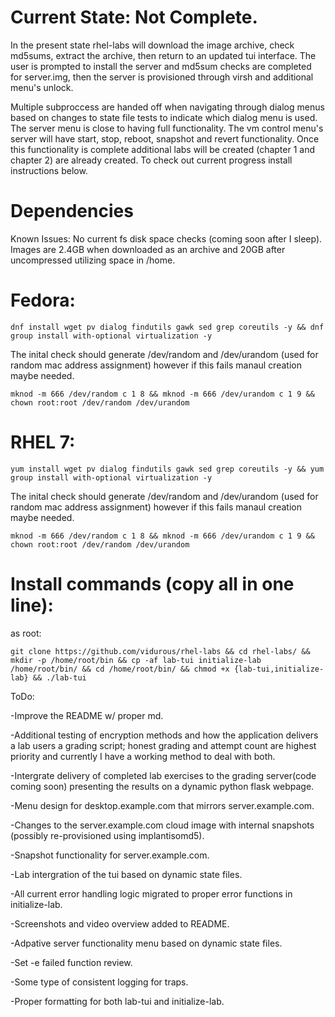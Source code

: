 Current State: Not Complete.
============================

In the present state rhel-labs will download the image archive, check
md5sums, extract the archive, then return to an updated tui interface.
The user is prompted to install the server and md5sum checks are
completed for server.img, then the server is provisioned through virsh
and additional menu's unlock.

Multiple subproccess are handed off when navigating through dialog menus
based on changes to state file tests to indicate which dialog menu is
used. The server menu is close to having full functionality. The vm
control menu's server will have start, stop, reboot, snapshot and revert
functionality. Once this functionality is complete additional labs will
be created (chapter 1 and chapter 2) are already created. To check out
current progress install instructions below.

Dependencies
============

Known Issues: No current fs disk space checks (coming soon after I
sleep). Images are 2.4GB when downloaded as an archive and 20GB after
uncompressed utilizing space in /home.

Fedora:
=======

`dnf install wget pv dialog findutils gawk sed grep coreutils -y && dnf group install with-optional virtualization -y`

The inital check should generate /dev/random and /dev/urandom (used for
random mac address assignment) however if this fails manaul creation
maybe needed.

`mknod -m 666 /dev/random c 1 8 && mknod -m 666 /dev/urandom c 1 9 && chown root:root /dev/random /dev/urandom`

RHEL 7:
=======

`yum install wget pv dialog findutils gawk sed grep coreutils -y && yum group install with-optional virtualization -y`

The inital check should generate /dev/random and /dev/urandom (used for
random mac address assignment) however if this fails manaul creation
maybe needed.

`mknod -m 666 /dev/random c 1 8 && mknod -m 666 /dev/urandom c 1 9 && chown root:root /dev/random /dev/urandom`

Install commands (copy all in one line):
========================================

as root:

`git clone https://github.com/vidurous/rhel-labs && cd rhel-labs/ && mkdir -p /home/root/bin && cp -af lab-tui initialize-lab /home/root/bin/ && cd /home/root/bin/ && chmod +x {lab-tui,initialize-lab} && ./lab-tui`

ToDo:

-Improve the README w/ proper md.

-Additional testing of encryption methods and how the application
delivers a lab users a grading script; honest grading and attempt count
are highest priority and currently I have a working method to deal with
both.

-Intergrate delivery of completed lab exercises to the grading
server(code coming soon) presenting the results on a dynamic python
flask webpage.

-Menu design for desktop.example.com that mirrors server.example.com.

-Changes to the server.example.com cloud image with internal snapshots
(possibly re-provisioned using implantisomd5).

-Snapshot functionality for server.example.com.

-Lab intergration of the tui based on dynamic state files.

-All current error handling logic migrated to proper error functions in
initialize-lab.

-Screenshots and video overview added to README.

-Adpative server functionality menu based on dynamic state files.

-Set -e failed function review.

-Some type of consistent logging for traps.

-Proper formatting for both lab-tui and initialize-lab.
